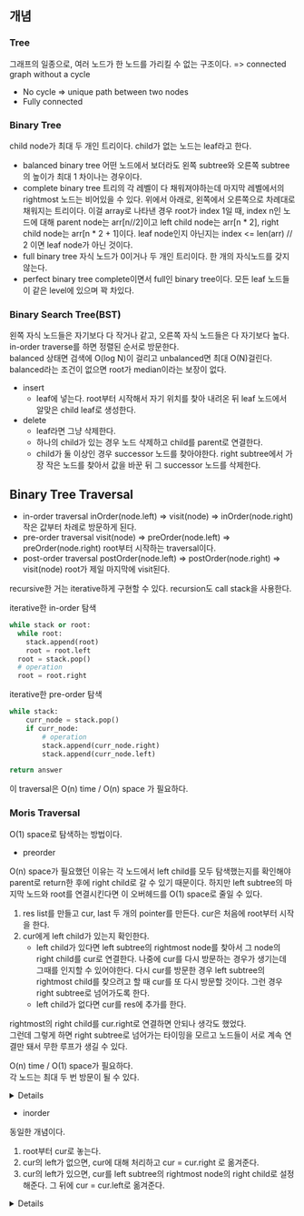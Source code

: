 ## 개념

### Tree

그래프의 일종으로, 여러 노드가 한 노드를 가리킬 수 없는 구조이다. => connected graph without a cycle   
- No cycle => unique path between two nodes
- Fully connected


### Binary Tree

child node가 최대 두 개인 트리이다. child가 없는 노드는 leaf라고 한다.   

- balanced binary tree
어떤 노드에서 보더라도 왼쪽 subtree와 오른쪽 subtree의 높이가 최대 1 차이나는 경우이다.
- complete binary tree
트리의 각 레벨이 다 채워져야하는데 마지막 레벨에서의 rightmost 노드는 비어있을 수 있다.
위에서 아래로, 왼쪽에서 오른쪽으로 차례대로 채워지는 트리이다.
이걸 array로 나타낸 경우 root가 index 1일 때, index n인 노드에 대해 parent node는 arr[n//2]이고 left child node는 arr[n * 2], right child node는 arr[n * 2 + 1]이다.
leaf node인지 아닌지는 index <= len(arr) // 2 이면 leaf node가 아닌 것이다.
- full binary tree
자식 노드가 0이거나 두 개인 트리이다. 한 개의 자식노드를 갖지 않는다.
- perfect binary tree
complete이면서 full인 binary tree이다. 모든 leaf 노드들이 같은 level에 있으며 꽉 차있다.


### Binary Search Tree(BST)

왼쪽 자식 노드들은 자기보다 다 작거나 같고, 오른쪽 자식 노드들은 다 자기보다 높다.   
in-order traverse를 하면 정렬된 순서로 방문한다.   
balanced 상태면 검색에 O(log N)이 걸리고 unbalanced면 최대 O(N)걸린다.    
balanced라는 조건이 없으면 root가 median이라는 보장이 없다.   

- insert
  - leaf에 넣는다. root부터 시작해서 자기 위치를 찾아 내려온 뒤 leaf 노드에서 알맞은 child leaf로 생성한다.
- delete
  - leaf라면 그냥 삭제한다. 
  - 하나의 child가 있는 경우 노드 삭제하고 child를 parent로 연결한다. 
  - child가 둘 이상인 경우 successor 노드를 찾아야한다. right subtree에서 가장 작은 노드를 찾아서 값을 바꾼 뒤 그 successor 노드를 삭제한다.



## Binary Tree Traversal

- in-order traversal
inOrder(node.left) => visit(node) => inOrder(node.right)
작은 값부터 차례로 방문하게 된다.
- pre-order traversal
visit(node) => preOrder(node.left) => preOrder(node.right)
root부터 시작하는 traversal이다.
- post-order traversal
postOrder(node.left) => postOrder(node.right) => visit(node)
root가 제일 마지막에 visit된다.


recursive한 거는 iterative하게 구현할 수 있다. recursion도 call stack을 사용한다.



iterative한 in-order 탐색
```python
while stack or root:
  while root:
    stack.append(root)
    root = root.left
  root = stack.pop()
  # operation
  root = root.right
```

iterative한 pre-order 탐색

```python
while stack:
    curr_node = stack.pop()
    if curr_node:
        # operation
        stack.append(curr_node.right)
        stack.append(curr_node.left)

return answer
```

이 traversal은 O(n) time / O(n) space 가 필요하다.

### Moris Traversal

O(1) space로 탐색하는 방법이다.

- preorder

O(n) space가 필요했던 이유는 각 노드에서 left child를 모두 탐색했는지를 확인해야 parent로 return한 후에 right child로 갈 수 있기 때문이다.
하지만 left subtree의 마지막 노드와 root를 연결시킨다면 이 오버헤드를 O(1) space로 줄일 수 있다.

1. res list를 만들고 cur, last 두 개의 pointer를 만든다. cur은 처음에 root부터 시작을 한다.
2. cur에게 left child가 있는지 확인한다.
   - left child가 있다면 left subtree의 rightmost node를 찾아서 그 node의 right child를 cur로 연결한다. 
   나중에 cur를 다시 방문하는 경우가 생기는데 그때를 인지할 수 있어야한다. 
   다시 cur를 방문한 경우 left subtree의 rightmost child를 찾으려고 할 때 cur를 또 다시 방문할 것이다.
   그런 경우 right subtree로 넘어가도록 한다.
   - left child가 없다면 cur를 res에 추가를 한다.

rightmost의 right child를 cur.right로 연결하면 안되나 생각도 했었다.   
그런데 그렇게 하면 right subtree로 넘어가는 타이밍을 모르고 노드들이 서로 계속 연결만 돼서 무한 루프가 생길 수 있다.   


O(n) time / O(1) space가 필요하다.   
각 노드는 최대 두 번 방문이 될 수 있다.   

<details>

```python
def preorderTraversal(self, root: Optional[TreeNode]) -> List[int]:
    answer = []
    curr = root
    
    while curr:
        # cur에 대해서 left child가 없으면 cur에 대한 작업을 하고 right child로 간다.
        # leaf node라도 right most한 node에 대해 그 당시의 root로 연결해놨기 때문이다. 없으면 loop가 끝난다.
        if not curr.left:
            answer.append(curr.val)
            curr = curr.right

        else:
            last = curr.left
            # while last.right 조건은 단순히 rightmost를 찾는 조건이다.
            # while last.right != curr 조건이 중요한데,
            # cur와 left subtree의 rightmost node가 같아지는 순간이 올 수 있다. 이 때는 cur이 rightmost를 통해 다시 방문된 경우이다.
            # 이 cur는 이미 방문된 node이며 방문될 때 rightmost의 right로 연결이 되었다. 그 rightmost가 방문되고 다시 이 cur로 돌아온 것이다.
            # 따라서 지금의 cur.left의 rightmost를 따라가다보면 다시 cur가 방문된다.
            # 이 경우 cur는 이미 처리됐으므로 cur.right로 가야한다.
            while last.right and last.right != curr:
                last = last.right
                
            if not last.right:
                # rightmost node를 찾은 상황이다. cur와 연결해주고 cur를 처리한 뒤에 left로 넘어간다.
                answer.append(curr.val)
                last.right = curr
                curr = curr.left
            else:
                # last.right == curr 인 상황으로 curr에 두 번째 방문한 상황이다. curr의 right subtree로 넘어가야한다.
                last.right = None  # 원래 상태로 복구
                curr = curr.right
    
    return answer
```

</details>


- inorder

동일한 개념이다.

1. root부터 cur로 놓는다.
2. cur의 left가 없으면, cur에 대해 처리하고 cur = cur.right 로 옮겨준다.
3. cur의 left가 있으면, cur를 left subtree의 rightmost node의 right child로 설정해준다. 그 뒤에 cur = cur.left로 옮겨준다.


<details>

```python
def inorderTraversal(self, root: Optional[TreeNode]) -> List[int]:
    res = []

    cur = root
    while cur:
        if cur.left:
            last = cur.left
            while last.right is not None and last.right != cur:
                last = last.right
            if last.right == cur:
                # rightmost의 right child로 연결되어 다시 방문한 상황이다.
                res.append(cur.val)
                cur = cur.right
                continue
            last.right = cur
            cur = cur.left
        else:
            res.append(cur.val)
            cur = cur.right
    
    return res
```


</details>

